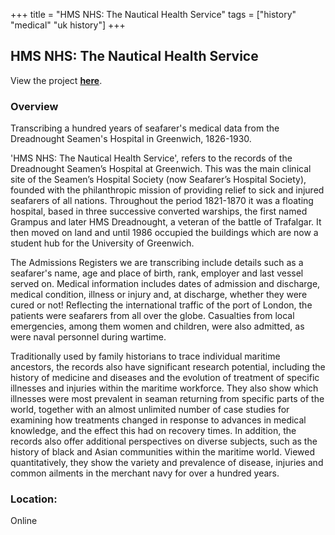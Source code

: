 +++
title = "HMS NHS: The Nautical Health Service"
tags = ["history" "medical" "uk history"]
+++

## HMS NHS: The Nautical Health Service

View the project [**here**](https://www.zooniverse.org/projects/msalmon/hms-nhs-the-nautical-health-service).

### Overview

Transcribing a hundred years of seafarer's medical data from the Dreadnought Seamen's Hospital in Greenwich, 1826-1930.

'HMS NHS: The Nautical Health Service', refers to the records of the Dreadnought Seamen’s Hospital at Greenwich. This was the main clinical site of the Seamen’s Hospital Society (now Seafarer’s Hospital Society), founded with the philanthropic mission of providing relief to sick and injured seafarers of all nations. Throughout the period 1821-1870 it was a floating hospital, based in three successive converted warships, the first named Grampus and later HMS Dreadnought, a veteran of the battle of Trafalgar. It then moved on land and until 1986 occupied the buildings which are now a student hub for the University of Greenwich.

The Admissions Registers we are transcribing include details such as a seafarer's name, age and place of birth, rank, employer and last vessel served on. Medical information includes dates of admission and discharge, medical condition, illness or injury and, at discharge, whether they were cured or not! Reflecting the international traffic of the port of London, the patients were seafarers from all over the globe. Casualties from local emergencies, among them women and children, were also admitted, as were naval personnel during wartime.

Traditionally used by family historians to trace individual maritime ancestors, the records also have significant research potential, including the history of medicine and diseases and the evolution of treatment of specific illnesses and injuries within the maritime workforce. They also show which illnesses were most prevalent in seaman returning from specific parts of the world, together with an almost unlimited number of case studies for examining how treatments changed in response to advances in medical knowledge, and the effect this had on recovery times. In addition, the records also offer additional perspectives on diverse subjects, such as the history of black and Asian communities within the maritime world. Viewed quantitatively, they show the variety and prevalence of disease, injuries and common ailments in the merchant navy for over a hundred years.

### Location:
Online
